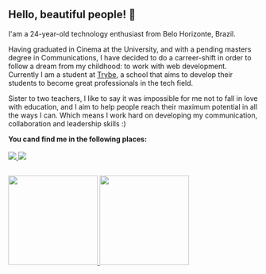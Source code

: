 ## Hello, beautiful people! :wave:

<p>I'am a 24-year-old technology enthusiast from Belo Horizonte, Brazil.</p>
<p>Having graduated in Cinema at the University, and with a pending masters degree in Communications, I have decided to do a carreer-shift in order to follow a dream from my childhood: to work with web development.
Currently I am a student at <a href="https://www.betrybe.com">Trybe</a>, a school that aims to develop their students to become great professionals in the tech field.</p>
<p>Sister to two teachers, I like to say it was impossible for me not to fall in love with education, and I aim to help people reach their maximum potential in all the ways I can. Which means I work hard on developing my communication, collaboration and leadership skills :)</p>
<b>You cand find me in the following places:</b><br><br>
<a href = "mailto:luacomacento@gmail.com" target="_blank">
  <img src="https://img.shields.io/badge/-Gmail-%23333?style=for-the-badge&logo=gmail&logoColor=white" target="_blank">
</a>
<a href="https://www.linkedin.com/in/luaoctaviano" target="_blank">
  <img src="https://img.shields.io/badge/-LinkedIn-%230077B5?style=for-the-badge&logo=linkedin&logoColor=white" target="_blank">
</a> 

##

<div>
  <a href="https://github.com/luacomacento">
  <img height="180em" src="https://github-readme-stats.vercel.app/api/top-langs/?username=luacomacento&layout=compact&langs_count=7&theme=dracula"/>
  <img height="180em" src="https://github-readme-stats.vercel.app/api?username=luacomacento&show_icons=true&theme=dracula&include_all_commits=true&count_private=true"/>
</div>
